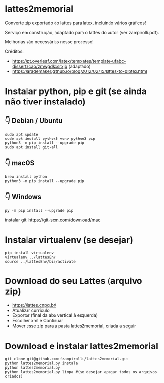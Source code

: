 # lattes2memorial
Converte zip exportado do lattes para latex, incluindo vários gráficos!

Serviço em construção, adaptado para o lattes do autor (ver zampirolli.pdf). 

Melhorias são necessárias nesse processo!

Créditos: 
* https://pt.overleaf.com/latex/templates/template-ufabc-dissertacao/zmwgdkcsrxjb (adaptado)
* https://arademaker.github.io/blog/2012/02/15/lattes-to-bibtex.html

# Instalar python, pip e git (se ainda não tiver instalado)

## 👇️ Debian / Ubuntu
```
sudo apt update
sudo apt install python3-venv python3-pip
python3 -m pip install --upgrade pip
sudo apt install git-all
```

## 👇️ macOS
```
brew install python
python3 -m pip install --upgrade pip
```

## 👇️ Windows
```
py -m pip install --upgrade pip
```
instalar git: https://git-scm.com/download/mac

# Instalar virtualenv (se desejar)
```
pip install virtualenv
virtualenv ../lattesEnv
source ../lattesEnv/bin/activate
```

# Download do seu Lattes (arquivo zip)
* https://lattes.cnpq.br/
* Atualizar currículo
* Exportar (final da aba vertical à esquerda)
* Escolher xml e Continuar
* Mover esse zip para a pasta lattes2memorial, criada a seguir

# Download e instalar lattes2memorial 
```
git clone git@github.com:fzampirolli/lattes2memorial.git
python lattes2memorial.py instala
python lattes2memorial.py
python lattes2memorial.py limpa #(se desejar apagar todos os arquivos criados)
```

